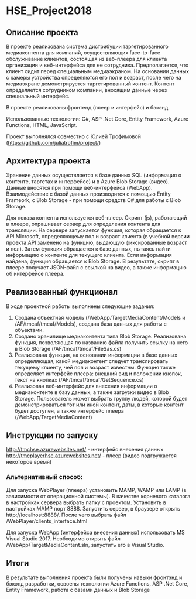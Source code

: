 # HSE_Project2018

## Описание проекта
В проекте реализована система дистрибуции таргетированного медиаконтента для компаний, осуществляющих face-to-face обслуживание клиентов, состоящая из веб-плеера для клиента организации и веб-интерфейса для ее сотрудника. Предполагается, что клиент сидит перед специальным медиаэкраном. На основании данных с камеры устройства определяются его пол и возраст, после чего на медиаэкране демонстрируется таргетированный контент. Контент определяется сотрудником компании, вносящим данные через специальный интерфейс.

В проекте реализованы фронтенд (плеер и интерфейс) и бэкэнд.

Использованные технологии: C#, ASP .Net Core, Entity Framework, Azure Functions, HTML, JavaScript.

Проект выполнялся совместно с Юлией Трофимовой (https://github.com/juliatrofim/project/)

## Архитектура проекта
Хранение данных осуществляется в базе данных SQL (информация о контенте, таргетах и интерфейсе) и в Azure Blob Storage (видео). Данные вносятся при помощи веб-интерфейса (WebApp). Взаимодействие с базой данных производится с помощью Entity Frameork, с Blob Storage - при помощи средств C# для работы с Blob Storage.

Для показа контента используется веб-плеер. Скрипт (js), работающий в плеере, опрашивает сервер для определения контента для трансляции. На сервере запускается функция, которая обращается к API Microsoft, определяющему пол и возраст клиента (в учебной версии проекта API заменено на функцию, выдающую фиксированные возраст и пол). Затем функция обращается к базе данных, пытаясь найти информацию о контенте для текущего клиента. Если информация найдена, функция обращается к Blob Storage. В результате, скрипт в плеере получает JSON-файл с ссылкой на видео, а также информацию об интерфейсе плеера.

## Реализованный функционал
В ходе проектной работы выполнены следующие задания:
1. Создана объектная модель (/WebApp/TargetMediaContent/Models и /AF/tmcaf/tmcaf/Models), создана база данных для работы с объектами.
2. Создано хранилище медиаконтента типа Blob Storage. Реализована функция, позволяющая по названию файла получить ссылку на него в Blob Storage (/AF/tmcaf/tmcaf/FileSas.cs)
3. Реализована функция, на основании информации в базе данных определяющая, какой медиаконтент следует транслировать текущему клиенту, чей пол и возраст известны. Функция также определяет интерфейс плеера: внешний вид и положении кнопок, текст на кнопках (/AF/tmcaf/tmcaf/GetSequence.cs)
4. Реализован веб-интерфейс для внесения информации о медиаконтенте в базу данных, а также загрузки видео в Blob Storage. Пользователь может выбрать группу людей, которой будет демонстрироваться тот или иной контент, даты, в которые контент будет доступен, а также интерфейс плеера (/WebApp/TargetMediaContent)

## Инструкции по запуску

http://tmchse.azurewebsites.net/ - интерфейс внесения данных
http://tmcplayerhse.azurewebsites.net/ - плеер (видео подгружается некоторое время)

### Альтернативный способ:
Для запуска WebPlayer (плеера) установить MAMP, WAMP или LAMP (в зависимости от операционной системы). В качестве корневого каталога в настройках сервера выбрать папку с проектом. Установить в настройках MAMP порт 8888. Запустить сервер, в браузере открыть http://localhost:8888/. После чего выбрать файл /WebPlayer/clients_interface.html

Для запуска WebApp (интерфейса внесения данных) использовать MS Visual Studio 2017. Необходимо открыть файл /WebApp/TargetMediaContent.sln, запустить его в Visual Studio.

## Итоги
В результате выполнения проекта были получены навыки фронтэнд и бэкэнд разработки, освоены технологии Azure Functions, ASP .Net Core, Entity Framework, работа с базами данных и Blob Storage
